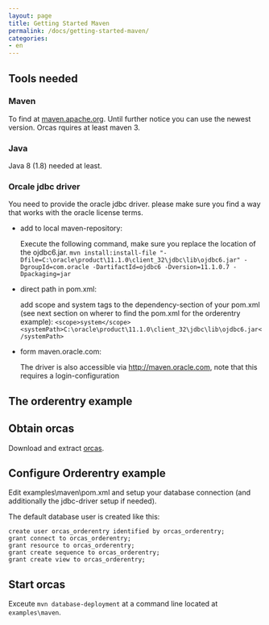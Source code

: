 ```yaml
---
layout: page
title: Getting Started Maven
permalink: /docs/getting-started-maven/
categories: 
- en
---
```


## Tools needed

### Maven

To find at [maven.apache.org](http://maven.apache.org/). Until further notice you can use the newest version. Orcas rquires at least maven 3.

### Java

Java 8 (1.8) needed at least. 

### Orcale jdbc driver

You need to provide the oracle jdbc driver.
			  please make sure you find a way that works with the oracle license terms.

- add to local maven-repository:

  Execute the following command, make sure you replace the location of the ojdbc6.jar.
  `mvn install:install-file "-Dfile=C:\oracle\product\11.1.0\client_32\jdbc\lib\ojdbc6.jar" -DgroupId=com.oracle -DartifactId=ojdbc6 -Dversion=11.1.0.7 -Dpackaging=jar`

- direct path in pom.xml:

  add scope and system tags to the dependency-section of your pom.xml (see next section on wherer to find the pom.xml for the orderentry example):
  `<scope>system</scope>`
  `<systemPath>C:\oracle\product\11.1.0\client_32\jdbc\lib\ojdbc6.jar</systemPath>`

- form maven.oracle.com:

  The driver is also accessible via http://maven.oracle.com, note that this requires a login-configuration

## The orderentry example

##  Obtain orcas
Download and extract [orcas](https://github.com/opitzconsulting/orcas/archive/master.zip).

##  Configure Orderentry example
Edit examples\maven\pom.xml and setup your database connection (and additionally the jdbc-driver setup if needed).

The default database user is created like this:

```
create user orcas_orderentry identified by orcas_orderentry;
grant connect to orcas_orderentry;
grant resource to orcas_orderentry;
grant create sequence to orcas_orderentry;
grant create view to orcas_orderentry;
```

## Start orcas
Exceute `mvn database-deployment` at a command line located at `examples\maven`.
